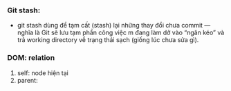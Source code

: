### Git stash: 
- git stash dùng để tạm cất (stash) lại những thay đổi chưa commit — nghĩa là Git sẽ lưu tạm phần công việc m đang làm dở vào “ngăn kéo” và trả working directory về trạng thái sạch (giống lúc chưa sửa gì).

### DOM: relation
1. self: node hiện tại
2. parent: 
